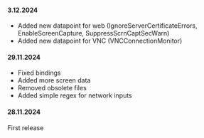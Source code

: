 #### 3.12.2024

* Added new datapoint for web (IgnoreServerCertificateErrors, EnableScreenCapture, SuppressScrnCaptSecWarn)
* Added new datapoint for VNC (VNCConnectionMonitor)

#### 29.11.2024

* Fixed bindings
* Added more screen data
* Removed obsolete files
* Added simple regex for network inputs 

#### 28.11.2024

First release
